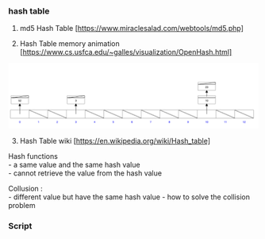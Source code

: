 ### hash table

1. md5 Hash Table [https://www.miraclesalad.com/webtools/md5.php]

2. Hash Table memory animation [https://www.cs.usfca.edu/~galles/visualization/OpenHash.html]

![Alt text](images/image.png)

3. Hash Table wiki [https://en.wikipedia.org/wiki/Hash_table]


Hash functions  
    - a same value and the same hash value  
    - cannot retrieve the value from the hash value
    

Collusion :  
    - different value but have the same hash value
    - how to solve the collision problem
    

### Script


